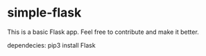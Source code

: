 # simple-flask
 This is a basic Flask app. 
 Feel free to contribute and make it better.
 
 
 dependecies:
   pip3 install Flask
